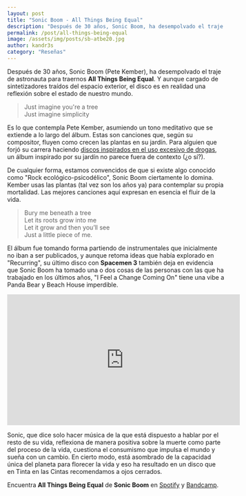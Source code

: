 ```yaml
---
layout: post
title: "Sonic Boom - All Things Being Equal"
description: "Después de 30 años, Sonic Boom, ha desempolvado el traje de astronauta para traernos All Things Being Equal."
permalink: /post/all-things-being-equal
image: /assets/img/posts/sb-atbe20.jpg
author: kandr3s
category: "Reseñas"
---
```

Después de 30 años, Sonic Boom (Pete Kember), ha desempolvado el traje de astronauta para traernos **All Things Being Equal**. Y aunque cargado de sintetizadores traídos del espacio exterior, el disco es en realidad una reflexión sobre el estado de nuestro mundo.

> Just imagine you're a tree  
> Just imagine simplicity

Es lo que contempla Pete Kember, asumiendo un tono meditativo que se extiende a lo largo del álbum. Estas son canciones que, según su compositor, fluyen como crecen las plantas en su jardín. Para alguien que forjó su carrera haciendo [discos inspirados en el uso excesivo de drogas](https://tintaenlascintas.co/post/gospel/), un álbum inspirado por su jardín no parece fuera de contexto (¿o sí?).

De cualquier forma, estamos convencidos de que si existe algo conocido como "Rock ecológico-psicodélico", Sonic Boom ciertamente lo domina. Kember usas las plantas (tal vez son los años ya) para contemplar su propia mortalidad. Las mejores canciones aquí expresan en esencia el fluir de la vida.
> Bury me beneath a tree  
> Let its roots grow into me  
> Let it grow and then you’ll see  
> Just a little piece of me.

El álbum fue tomando forma partiendo de instrumentales que inicialmente no iban a ser publicados, y aunque retoma ideas que había explorado en "Recurring", su último disco con **Spacemen 3** también deja en evidencia que Sonic Boom ha tomado una o dos cosas de las personas con las que ha trabajado en los últimos años, "I Feel a Change Coming On" tiene una vibe a Panda Bear y Beach House imperdible.

<iframe id="youtube_iframe" src="https://www.youtube.com/embed/3T5GAhiVjOQ?feature=oembed&amp;enablejsapi=1&amp;origin=https://safe.txmblr.com&amp;wmode=opaque" allowfullscreen="allowfullscreen" width="540" height="304" frameborder="0"></iframe>

Sonic, que dice solo hacer música de la que está dispuesto a hablar por el resto de su vida, reflexiona de manera positiva sobre la muerte como parte del proceso de la vida, cuestiona el consumismo que impulsa el mundo y sueña con un cambio. En cierto modo, está asombrado de la capacidad única del planeta para florecer la vida y eso ha resultado en un disco que en Tinta en las Cintas recomendamos a ojos cerrados.

Encuentra **All Things Being Equal** de **Sonic Boom** en [Spotify](https://open.spotify.com/album/3EylpDFrXhd82wGj1XB7VE) y [Bandcamp](https://sonicboomspacemen3.bandcamp.com/album/all-things-being-equal-3).